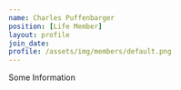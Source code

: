 ```yaml
---
name: Charles Puffenbarger
position: [Life Member]
layout: profile
join_date:
profile: /assets/img/members/default.png
---
```

Some Information